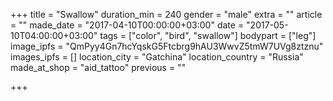 +++
title = "Swallow"
duration_min = 240
gender = "male"
extra = ""
article = ""
made_date = "2017-04-10T00:00:00+03:00"
date = "2017-05-10T04:00:00+03:00"
tags = ["color", "bird", "swallow"]
bodypart = ["leg"]
image_ipfs = "QmPyy4Gn7hcYqskG5Ftcbrg9hAU3WwvZ5tmW7UVg8ztznu"
images_ipfs = []
location_city = "Gatchina"
location_country = "Russia"
made_at_shop = "aid_tattoo"
previous = ""

+++
